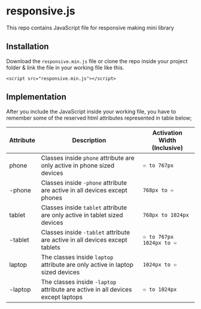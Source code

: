 # responsive.js
This repo contains JavaScript file for responsive making mini library

## Installation
Download the `responsive.min.js` file or clone the repo inside your project folder & link the file in your working file like this.
```
<script src="responsive.min.js"></script>
```

## Implementation
After you include the JavaScript inside your working file, you have to remember some of the reserved html attributes represented in table below;

| Attribute  | Description | Activation Width (Inclusive) |
| ---------- | ----------- | ---------------------------- |
| phone      | Classes inside `phone` attribute are only active in phone sized devices     | `♾️ to 767px`        |
| -phone     | Classes inside `-phone` attribute are active in all devices except phones   | `768px to ♾️`   |
| tablet     | Classes inside `tablet` attribute are only active in tablet sized devices   | `768px to 1024px`     |
| -tablet    | Classes inside `-tablet` attribute are active in all devices except tablets | `♾️ to 767px` </br> `1024px to ♾️` |
| laptop     | The classes inside `laptop` attribute are only active in laptop sized devices   | `1024px to ♾️` |
| -laptop    | The classes inside `-laptop` attribute are active in all devices except laptops | `♾️ to 1024px` |

